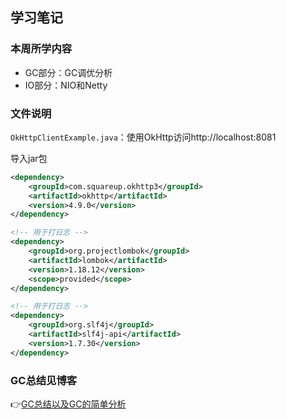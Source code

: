 ## 学习笔记

### 本周所学内容

- GC部分：GC调优分析
- IO部分：NIO和Netty

### 文件说明

`OkHttpClientExample.java`：使用OkHttp访问http://localhost:8081

 导入jar包

```xml
<dependency>
    <groupId>com.squareup.okhttp3</groupId>
    <artifactId>okhttp</artifactId>
    <version>4.9.0</version>
</dependency>

<!-- 用于打日志 -->
<dependency>
    <groupId>org.projectlombok</groupId>
    <artifactId>lombok</artifactId>
    <version>1.18.12</version>
    <scope>provided</scope>
</dependency>

<!-- 用于打日志 -->
<dependency>
    <groupId>org.slf4j</groupId>
    <artifactId>slf4j-api</artifactId>
    <version>1.7.30</version>
</dependency>
```

### GC总结见博客

:point_right:[GC总结以及GC的简单分析](https://blog.csdn.net/qq_42799615/article/details/113060614)





